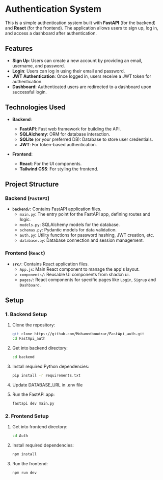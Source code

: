 # Authentication System

This is a simple authentication system built with **FastAPI** (for the backend) and **React** (for the frontend). The application allows users to sign up, log in, and access a dashboard after authentication.

## Features
- **Sign Up**: Users can create a new account by providing an email, username, and password.
- **Login**: Users can log in using their email and password.
- **JWT Authentication**: Once logged in, users receive a JWT token for authentication.
- **Dashboard**: Authenticated users are redirected to a dashboard upon successful login.

## Technologies Used
- **Backend**: 
  - **FastAPI**: Fast web framework for building the API.
  - **SQLAlchemy**: ORM for database interaction.
  - **SQLite** (or your preferred DB): Database to store user credentials.
  - **JWT**: For token-based authentication.
  
- **Frontend**:
  - **React**: For the UI components.
  - **Tailwind CSS**: For styling the frontend.

## Project Structure

### Backend (`FastAPI`)
- **`backend/`**: Contains FastAPI application files.
  - `main.py`: The entry point for the FastAPI app, defining routes and logic.
  - `models.py`: SQLAlchemy models for the database.
  - `schemas.py`: Pydantic models for data validation.
  - `auth.py`: Utility functions for password hashing, JWT creation, etc.
  - `database.py`: Database connection and session management.

### Frontend (`React`)
- **`src/`**: Contains React application files.
  - `App.js`: Main React component to manage the app's layout.
  - `components/`: Reusable UI components from shadcn ui.
  - `pages/`: React components for specific pages like `Login`, `Signup` and `Dashboard`.
 

## Setup

### 1. Backend Setup

1. Clone the repository:

   ```bash
   git clone https://github.com/Mohamedboudrar/FastApi_auth.git
   cd FastApi_auth

2. Get into backend directory:
    ```bash
    cd backend
2. Install required Python dependencies:

    ```bash
    pip install -r requirements.txt

3. Update DATABASE_URL in .env file 

4. Run the FastAPI app:

    ```bash
    fastapi dev main.py

### 2. Frontend Setup

1. Get into frontend directory:
    ```bash
    cd Auth
2. Install required dependencies:
    ```bash
    npm install
3. Run the frontend:
    ```bash
    npm run dev
